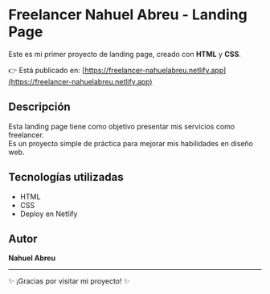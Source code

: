 # Freelancer Nahuel Abreu - Landing Page

Este es mi primer proyecto de landing page, creado con **HTML** y **CSS**.

👉 Está publicado en: [https://freelancer-nahuelabreu.netlify.app](https://freelancer-nahuelabreu.netlify.app)

## Descripción

Esta landing page tiene como objetivo presentar mis servicios como freelancer.  
Es un proyecto simple de práctica para mejorar mis habilidades en diseño web.

## Tecnologías utilizadas

- HTML
- CSS
- Deploy en Netlify

## Autor

**Nahuel Abreu**

---

✨ ¡Gracias por visitar mi proyecto! ✨
